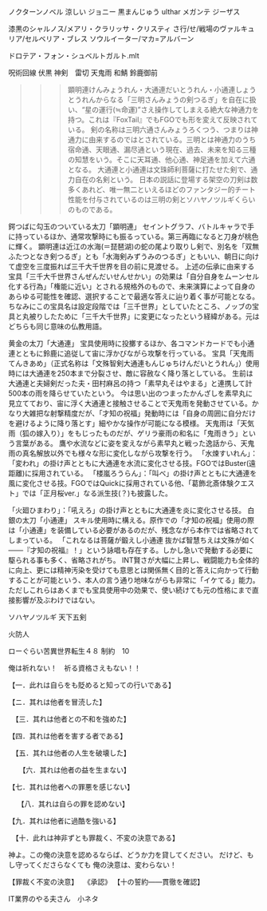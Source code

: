 ノクターンノベル
涼しい
ジョニー
黒まんじゅう
ulthar
メガンテ
ジーザス


漆黒のシャルノス/メアリ・クラリッサ・クリスティ
さ行/せ/戦場のヴァルキュリア/セルベリア・ブレス
ソウルイーター/マカ=アルバーン

ドロテア・フォン・シュベルトガルト.mlt

呪術回線
伏黒
神剣　雷切
天鬼雨
和鯖
鈴鹿御前

>>>顕明連けんみょうれん・大通連だいとうれん・小通連しょうとうれんからなる「三明さんみょうの剣つるぎ」を自在に扱い、“星の運行(≒命運)”さえ操作してしまえる絶大な神通力を持つ。これは『FoxTail』でもFGOでも形を変えて反映されている。
剣の名称は三明六通さんみょうろくつう、つまりは神通力に由来するのではとされている。三明とは神通力のうち宿命通、天眼通、漏尽通という現在、過去、未来を知る三種の知慧をいう。そこに天耳通、他心通、神足通を加えて六通となる。
大通連と小通連は文珠師利菩薩に打たせた剣で、通力自在の名剣という。
日本の説話に登場する架空の刀剣は数多くあれど、唯一無二といえるほどのファンタジー的チート性能を付与されているのは三明の剣とソハヤノツルギくらいのものである。

鍔つばに勾玉のついている太刀「顕明連」
セイントグラフ、バトルキャラで手に持っているほか、通常攻撃時にも振るっている。第三再臨になると刀身が桃色に輝く。
顕明連は近江の水海(＝琵琶湖)の蛇の尾より取りし剣で、別名を「双無ふたつとなき剣つるぎ」とも「水海剣みずうみのつるぎ」ともいい、朝日に向けて虚空を三度振れば三千大千世界を目の前に見渡せる。
上述の伝承に由来する宝具「三千大千世界さんぜんだいせんせかい」の効果は「自分自身をムーンセル化する行為」「権能に近い」とされる規格外のもので、未来演算によって自身のあらゆる可能性を確認、選択することで最適な答えに辿り着く事が可能となる。
ちなみにこの宝具名は設定段階では「三千世界」としていたところ、ノッブの宝具と丸被りしたために「三千大千世界」に変更になったという経緯がある。元はどちらも同じ意味の仏教用語。

黄金の太刀「大通連」
宝具使用時に投擲するほか、各コマンドカードでも小通連とともに鈴鹿に追従して宙に浮かびながら攻撃を行っている。
宝具「天鬼雨てんきあめ」（正式名称は「文殊智剣大通連もんじゅちけんだいとうれん」）使用時には大通連を250本まで分裂させ、敵に容赦なく降り落としている。
生前は大通連と夫婦剣だった夫・田村麻呂の持つ「素早丸そはやまる」と連携して計500本の雨を降らせていたという。
今は思い出のつまったかんざしを素早丸に見立てており、宙に浮く大通連と接触させることで天鬼雨を発動させている。かなり大雑把な射撃精度だが、「才知の祝福」発動時には「自身の周囲に自分だけを避けるように降り落とす」細やかな操作が可能になる模様。
天鬼雨は「天気雨（狐の嫁入り）」をもじったものだが、ゲリラ豪雨の和名に「鬼雨きう」という言葉がある。
鷹や水流などに姿を変えながら素早丸と戦った逸話から、天鬼雨の真名解放以外でも様々な形に変化しながら攻撃を行う。
「水煉すいれん」：「変われ」の掛け声とともに大通連を水流に変化させる技。FGOではBuster(遠距離)に採用されている。
「楼嵐ろうらん」：「叫べ」の掛け声とともに大通連を風に変化させる技。FGOではQuickに採用されている他、「葛飾北斎体験クエスト」では「正月桜ver.」なる派生技(？)も披露した。

「火廻ひまわり」：「吼えろ」の掛け声とともに大通連を炎に変化させる技。
白銀の太刀「小通連」
スキル使用時に構える。原作での「才知の祝福」使用の際は「小通連」を装備している必要があるのだが、残念ながら本作では省略されてしまっている。
「これなるは菩薩が鍛えし小通連 抜かば智慧ちえは文殊が如く───『才知の祝福』！」という詠唱も存在する。しかし急いで発動する必要に駆られる事も多く、省略されがち。
INT賢さが大幅に上昇し、戦闘能力も全体的に向上、更には精神汚染を受けても意思とは関係無く目的と答えに向かって行動することが可能という、本人の言う通り地味ながらも非常に「イケてる」能力。ただしこれらはあくまでも宝具使用中の効果で、使い続けても元の性格にまで直接影響が及ぶわけではない。


ソハヤノツルギ
天下五剣



火防人

ローぐらい苦異世界転生４８
制約　10

俺は祈れない！　祈る資格さえもない！！

【一．此れは自らをも貶めると知っての行いである】

【ニ．其れは他者を冒涜した】

　【三．其れは他者との不和を強めた】

 【四．其れは他者を害する者である】

　【五．其れは他者の人生を破壊した】

　　【六．其れは他者の益を生まない】

 【七．其れは他者への罪悪を感じない】
 
 　 【八．其れは自らの罪を認めない】
 
 【九．其れは他者に過酷を強いる】

　【十．此れは神非ずとも罪裁く、不変の決意である】

神よ。この俺の決意を認めるならば、どうか力を貸してください。
だけど、もし守ってくださらなくても
俺の決意は、変わらない！

【罪裁く不変の決意】　
《承認》
【十の誓約――貫徹を確認】



IT業界のやる夫さん　小ネタ







